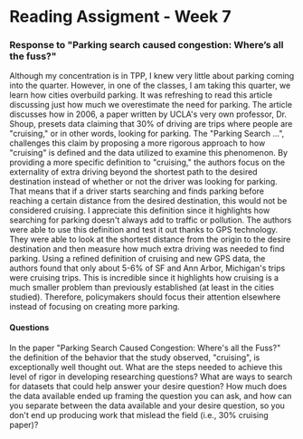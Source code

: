 # Reading Assigment - Week 7

### Response to "Parking search caused congestion: Where’s all the fuss?"

Although my concentration is in TPP, I knew very little about parking coming into the quarter. However, in one of the classes, I am taking this quarter, we learn how cities overbuild parking. It was refreshing to read this article discussing just how much we overestimate the need for parking. 
The article discusses how in 2006, a paper written by UCLA's very own professor, Dr. Shoup, presets data claiming that 30% of driving are trips where people are "cruising,"
or in other words, looking for parking. The "Parking Search ...", challenges this claim by proposing a more rigorous approach to how "cruising" is defined and the data utilized to examine this phenomenon. By providing a more specific definition to "cruising," the authors focus on the externality of extra driving beyond the shortest path to the desired destination instead of whether or not the driver was looking for parking. That means that if a driver starts searching and finds parking before reaching a certain distance from the desired destination, this would not be considered cruising. I appreciate this definition since it highlights how searching for parking doesn't always add to traffic
or pollution. The authors were able to use this definition and test it out thanks to GPS technology. They were able to look at the shortest distance from the origin to the desire destination and then measure how much extra driving was needed to find parking. Using a refined definition of cruising and new GPS data, the authors found that only
about 5-6% of SF and Ann Arbor, Michigan's trips were cruising trips. This is incredible since it highlights how cruising is a much smaller problem than previously established 
(at least in the cities studied). Therefore, policymakers should focus their attention elsewhere instead of focusing on creating more parking. 

#### Questions

In the paper "Parking Search Caused Congestion: Where's all the Fuss?" the definition of the behavior that the study observed, "cruising", is exceptionally well thought out.
What are the steps needed to achieve this level of rigor in developing researching questions? What are ways to search for datasets that could help answer your desire question?
How much does the data available ended up framing the question you can ask, and how can you separate between the data available and your desire question, so you don't end up producing
work that mislead the field (i.e., 30% cruising paper)? 
